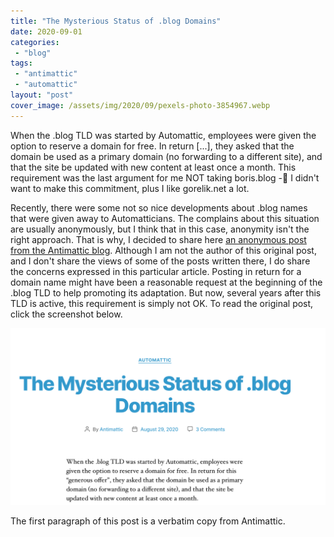 ```yaml
---
title: "The Mysterious Status of .blog Domains"
date: 2020-09-01
categories: 
 - "blog"
tags: 
 - "antimattic"
 - "automattic"
layout: "post"
cover_image: /assets/img/2020/09/pexels-photo-3854967.webp
---
```


When the .blog TLD was started by Automattic, employees were given the option to reserve a domain for free. In return [...], they asked that the domain be used as a primary domain (no forwarding to a different site), and that the site be updated with new content at least once a month. This requirement was the last argument for me NOT taking boris.blog - I didn't want to make this commitment, plus I like gorelik.net a lot. 

Recently, there were some not so nice developments about .blog names that were given away to Automatticians. The complains about this situation are usually anonymously, but I think that in this case, anonymity isn't the right approach. That is why, I decided to share here [an anonymous post from the Antimattic blog](https://antimattic.blog/2020/08/the-mysterious-status-of-blog-domains/). Although I am not the author of this original post, and I don't share the views of some of the posts written there, I do share the concerns expressed in this particular article. Posting in return for a domain name might have been a reasonable request at the beginning of the .blog TLD to help promoting its adaptation. But now, several years after this TLD is active, this requirement is simply not OK. To read the original post, click the screenshot below.

[![](/assets/img/2020/09/image.png)](https://antimattic.blog/2020/08/the-mysterious-status-of-blog-domains/)

The first paragraph of this post is a verbatim copy from Antimattic.

